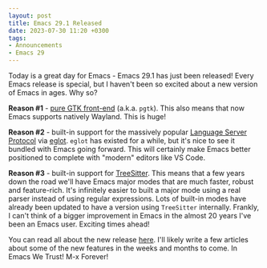 ```yaml
---
layout: post
title: Emacs 29.1 Released
date: 2023-07-30 11:20 +0300
tags:
- Announcements
- Emacs 29
---
```


Today is a great day for Emacs - Emacs 29.1 has just been released!
Every Emacs release is special, but I haven't been so excited about a new version of Emacs
in ages. Why so?

**Reason #1** - [pure GTK
front-end](https://batsov.com/articles/2021/12/06/emacs-is-not-a-proper-gtk-application/)
(a.k.a. `pgtk`). This also means that now Emacs supports natively Wayland. This is huge!

**Reason #2** - built-in support for the massively popular [Language Server Protocol](https://microsoft.github.io/language-server-protocol/) via [eglot](https://github.com/joaotavora/eglot). `eglot` has existed for a while, but it's nice
to see it bundled with Emacs going forward. This will certainly make Emacs better positioned to complete with "modern" editors like VS Code.

**Reason #3** - built-in support for
[TreeSitter](https://tree-sitter.github.io/tree-sitter/). This means that a few
years down the road we'll have Emacs major modes that are much faster, robust
and feature-rich. It's infinitely easier to built a major mode using a real
parser instead of using regular expressions.  Lots of built-in modes have
already been updated to have a version using `TreeSitter` internally. Frankly, I
can't think of a bigger improvement in Emacs in the almost 20 years I've been an
Emacs user. Exciting times ahead!

You can read all about the new release [here](https://github.com/emacs-mirror/emacs/blob/master/etc/NEWS.29). I'll likely write a few articles about some of the new features in the weeks and months to come. In Emacs We Trust! M-x Forever!
